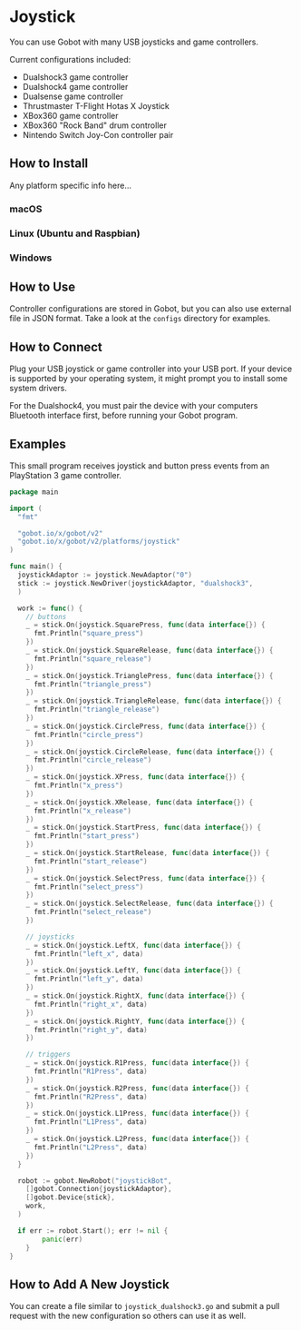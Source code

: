 # Joystick

You can use Gobot with many USB joysticks and game controllers.

Current configurations included:

- Dualshock3 game controller
- Dualshock4 game controller
- Dualsense game controller
- Thrustmaster T-Flight Hotas X Joystick
- XBox360 game controller
- XBox360 "Rock Band" drum controller
- Nintendo Switch Joy-Con controller pair

## How to Install

Any platform specific info here...

### macOS


### Linux (Ubuntu and Raspbian)


### Windows


## How to Use

Controller configurations are stored in Gobot, but you can also use external file in JSON format. Take a look at the `configs` directory for examples.

## How to Connect

Plug your USB joystick or game controller into your USB port. If your device is supported by your operating system, it might prompt you to install some system drivers.

For the Dualshock4, you must pair the device with your computers Bluetooth interface first, before running your Gobot program.

## Examples

This small program receives joystick and button press events from an PlayStation 3 game controller.

```go
package main

import (
  "fmt"

  "gobot.io/x/gobot/v2"
  "gobot.io/x/gobot/v2/platforms/joystick"
)

func main() {
  joystickAdaptor := joystick.NewAdaptor("0")
  stick := joystick.NewDriver(joystickAdaptor, "dualshock3",
  )

  work := func() {
    // buttons
    _ = stick.On(joystick.SquarePress, func(data interface{}) {
      fmt.Println("square_press")
    })
    _ = stick.On(joystick.SquareRelease, func(data interface{}) {
      fmt.Println("square_release")
    })
    _ = stick.On(joystick.TrianglePress, func(data interface{}) {
      fmt.Println("triangle_press")
    })
    _ = stick.On(joystick.TriangleRelease, func(data interface{}) {
      fmt.Println("triangle_release")
    })
    _ = stick.On(joystick.CirclePress, func(data interface{}) {
      fmt.Println("circle_press")
    })
    _ = stick.On(joystick.CircleRelease, func(data interface{}) {
      fmt.Println("circle_release")
    })
    _ = stick.On(joystick.XPress, func(data interface{}) {
      fmt.Println("x_press")
    })
    _ = stick.On(joystick.XRelease, func(data interface{}) {
      fmt.Println("x_release")
    })
    _ = stick.On(joystick.StartPress, func(data interface{}) {
      fmt.Println("start_press")
    })
    _ = stick.On(joystick.StartRelease, func(data interface{}) {
      fmt.Println("start_release")
    })
    _ = stick.On(joystick.SelectPress, func(data interface{}) {
      fmt.Println("select_press")
    })
    _ = stick.On(joystick.SelectRelease, func(data interface{}) {
      fmt.Println("select_release")
    })

    // joysticks
    _ = stick.On(joystick.LeftX, func(data interface{}) {
      fmt.Println("left_x", data)
    })
    _ = stick.On(joystick.LeftY, func(data interface{}) {
      fmt.Println("left_y", data)
    })
    _ = stick.On(joystick.RightX, func(data interface{}) {
      fmt.Println("right_x", data)
    })
    _ = stick.On(joystick.RightY, func(data interface{}) {
      fmt.Println("right_y", data)
    })

    // triggers
    _ = stick.On(joystick.R1Press, func(data interface{}) {
      fmt.Println("R1Press", data)
    })
    _ = stick.On(joystick.R2Press, func(data interface{}) {
      fmt.Println("R2Press", data)
    })
    _ = stick.On(joystick.L1Press, func(data interface{}) {
      fmt.Println("L1Press", data)
    })
    _ = stick.On(joystick.L2Press, func(data interface{}) {
      fmt.Println("L2Press", data)
    })
  }

  robot := gobot.NewRobot("joystickBot",
    []gobot.Connection{joystickAdaptor},
    []gobot.Device{stick},
    work,
  )

  if err := robot.Start(); err != nil {
		panic(err)
	}
}
```

## How to Add A New Joystick

You can create a file similar to `joystick_dualshock3.go` and submit a pull request with the new configuration so others can use it as well.
